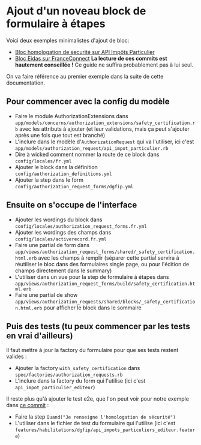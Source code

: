 # Ajout d'un noveau block de formulaire à étapes

Voici deux exemples minimalistes d'ajout de bloc:
- [Bloc homologation de securité sur API Impôts Particulier](https://github.com/etalab/data_pass/commit/3ec0fd83f26b2485aba198ae48342440010d4bcb)
- [Bloc Eidas sur FranceConnect](https://github.com/etalab/data_pass/commit/95e6c46dfabdd3f11daa7e2fa5aed2db172dab96)
**La lecture de ces commits est hautement conseillée !** Ce guide ne suffira probablement pas à lui seul.

On va faire référence au premier exemple dans la suite de cette documentation.

## Pour commencer avec la config du modèle

- Faire le module AuthorizationExtensions dans `app/models/concerns/authorization_extensions/safety_certification.rb` avec les attributs à ajouter (et leur validations, mais ça peut s'ajouter après une fois que tout est branché)
- L'inclure dans le modèle d'`AuthorizationRequest` qui va l'utiliser, ici c'est `app/models/authorization_request/api_impot_particulier.rb`
- Dire à wicked comment nommer la route de ce block dans `config/locales/fr.yml`
- Ajouter le block dans la définition `config/authorization_definitions.yml`
- Ajouter la step dans le form `config/authorization_request_forms/dgfip.yml`

## Ensuite on s'occupe de l'interface

- Ajouter les wordings du block dans `config/locales/authorization_request_forms.fr.yml`
- Ajouter les wordings des champs dans `config/locales/activerecord.fr.yml`
- Faire une partial de form dans `app/views/authorization_request_forms/shared/_safety_certification.html.erb` avec les champs à remplir (séparer cette partial servira à réutiliser le bloc dans des formulaires single page, ou pour l'édition de champs directement dans le summary)
- L'utiliser dans un vue pour la step de formulaire à étapes dans `app/views/authorization_request_forms/build/safety_certification.html.erb`
- Faire une partial de show `app/views/authorization_requests/shared/blocks/_safety_certification.html.erb` pour afficher le block dans le sommaire

## Puis des tests (tu peux commencer par les tests en vrai d'ailleurs)

Il faut mettre à jour la factory du formulaire pour que ses tests restent valides :
- Ajouter la factory `with_safety_certification` dans `spec/factories/authorization_requests.rb`
- L'inclure dans la factory du form qui l'utilise (ici c'est `api_impot_particulier_editeur`)

Il reste plus qu'à ajouter le test e2e, que l'on peut voir pour notre exemple dans [ce commit](https://github.com/etalab/data_pass/commit/fe4c8e9e4770a001d6d71f0cf6861f6fc9e6dd90) :
- Faire la step `Quand("Je renseigne l'homologation de sécurité")`
- L'utiliser dans le fichier de test du formulaire qui l'utilise (ici c'est `features/habilitations/dgfip/api_impots_particuliers_editeur.feature`)


